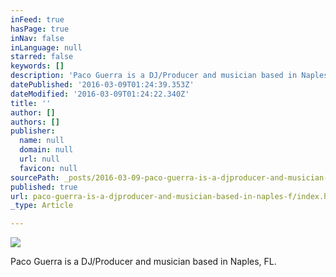 ```yaml
---
inFeed: true
hasPage: true
inNav: false
inLanguage: null
starred: false
keywords: []
description: 'Paco Guerra is a DJ/Producer and musician based in Naples, FL.'
datePublished: '2016-03-09T01:24:39.353Z'
dateModified: '2016-03-09T01:24:22.340Z'
title: ''
author: []
authors: []
publisher:
  name: null
  domain: null
  url: null
  favicon: null
sourcePath: _posts/2016-03-09-paco-guerra-is-a-djproducer-and-musician-based-in-naples-f.md
published: true
url: paco-guerra-is-a-djproducer-and-musician-based-in-naples-f/index.html
_type: Article

---
```

![](https://the-grid-user-content.s3-us-west-2.amazonaws.com/fe93be8e-e34e-4ed1-bc64-02cd97dcbeaf.jpg)

Paco Guerra is a DJ/Producer and musician based in Naples, FL.